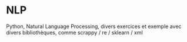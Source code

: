 # NLP
Python, Natural Language Processing, divers exercices et exemple avec divers bibliothèques, comme scrappy / re / sklearn / xml
